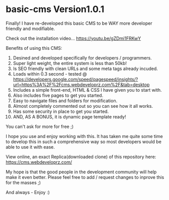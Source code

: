 # basic-cms Version1.0.1
Finally! I have re-developed this basic CMS to be WAY more developer friendly and modifiable.

Check out the installation video... https://youtu.be/gZDmi1FRKwY

Benefits of using this CMS:
1) Desined and developed specifically for developers / programmers.
2) Super light weight, the entire system is less than 50kb!
3) Is SEO friendly with clean URLs and some meta tags already incuded.
4) Loads within 0.3 second - tested @ https://developers.google.com/speed/pagespeed/insights/?url=https%3A%2F%2Fcms.webdeveloprz.com%2F&tab=desktop
5) Includes a simple front-end, HTML & CSS I have given you to start with.
6) Also includes five pages to get you started.
7) Easy to navigate files and folders for modification.
8) Almost completely commented out so you can see how it all works.
9) Has some security in place to get you started.
10) AND, AS A BONUS, it is dynamic page template ready!

You can't ask for more for free ;)

I hope you use and enjoy working with this. It has taken me quite some time to develop this in such a comprehensive way so most developers would be able to use it with ease. 

View online, an exact Replica(downloaded clone) of this repository here: https://cms.webdeveloprz.com/

My hope is that the good people in the development community will help make it even better.
Please feel free to add / request changes to inprove this for the masses ;)

And always - Enjoy :)
